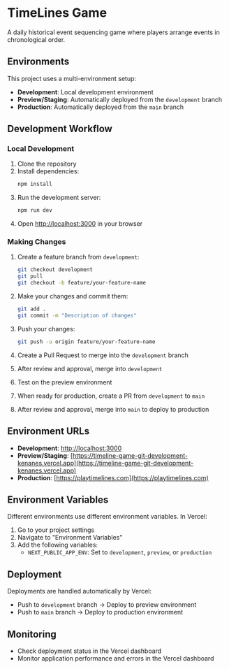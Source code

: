 # TimeLines Game

A daily historical event sequencing game where players arrange events in chronological order.

## Environments

This project uses a multi-environment setup:

- **Development**: Local development environment
- **Preview/Staging**: Automatically deployed from the `development` branch
- **Production**: Automatically deployed from the `main` branch

## Development Workflow

### Local Development

1. Clone the repository
2. Install dependencies:
   ```bash
   npm install
   ```
3. Run the development server:
   ```bash
   npm run dev
   ```
4. Open [http://localhost:3000](http://localhost:3000) in your browser

### Making Changes

1. Create a feature branch from `development`:
   ```bash
   git checkout development
   git pull
   git checkout -b feature/your-feature-name
   ```

2. Make your changes and commit them:
   ```bash
   git add .
   git commit -m "Description of changes"
   ```

3. Push your changes:
   ```bash
   git push -u origin feature/your-feature-name
   ```

4. Create a Pull Request to merge into the `development` branch
5. After review and approval, merge into `development`
6. Test on the preview environment
7. When ready for production, create a PR from `development` to `main`
8. After review and approval, merge into `main` to deploy to production

## Environment URLs

- **Development**: [http://localhost:3000](http://localhost:3000)
- **Preview/Staging**: [https://timeline-game-git-development-kenanes.vercel.app](https://timeline-game-git-development-kenanes.vercel.app)
- **Production**: [https://playtimelines.com](https://playtimelines.com)

## Environment Variables

Different environments use different environment variables. In Vercel:

1. Go to your project settings
2. Navigate to "Environment Variables"
3. Add the following variables:
   - `NEXT_PUBLIC_APP_ENV`: Set to `development`, `preview`, or `production`

## Deployment

Deployments are handled automatically by Vercel:

- Push to `development` branch → Deploy to preview environment
- Push to `main` branch → Deploy to production environment

## Monitoring

- Check deployment status in the Vercel dashboard
- Monitor application performance and errors in the Vercel dashboard
